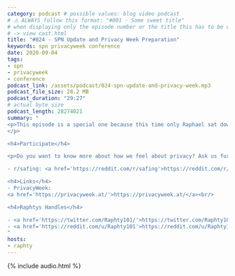 ```yaml
---
category: podcast # possible values: blog video podcast
# ⚠️ ALWAYS follow this format: "#001 - Some sweet title"
# when displaying only the episode number or the title this has to be constant
# -> view cast.html
title: "#024 - SPN Update and Privacy Week Preparation"
keywords: spn privacyweek conference
date: 2020-09-04
tags:
- spn
- privacyweek
- conference
podcast_link: /assets/podcast/024-spn-update-and-privacy-week.mp3
podcast_file_size: 28.2 MB
podcast_duration: "29:27"
# actual byte size
podcast_length: 28274021
summary: "
<p>This episode is a special one because this time only Raphael sat down to talk about what is happening in the company. He talks about the current state of the SPN and gives insight into our thought process during the release. He also gives a sneak peak of the talk he prepared for the Austrian Privacy Week.
</p>

<h4>Participate</h4>

<p>Do you want to know more about how we feel about privacy? Ask us further questions on reddit:</p>

- r/safing: <a href='https://reddit.com/r/safing'>https://reddit.com/r/safing</a><br/>

<h4>Links</h4>
- PrivacyWeek:
<a href='https://privacyweek.at/'>https://privacyweek.at/</a><br/>

<h4>Raphtys Handles</h4>

- <a href='https://twitter.com/Raphty101/'>https://twitter.com/Raphty101/</a><br/>
- <a href='https://reddit.com/u/Raphty101'>https://reddit.com/u/Raphty101</a><br/>
"
hosts:
- raphty
---
```


{% include audio.html %}
